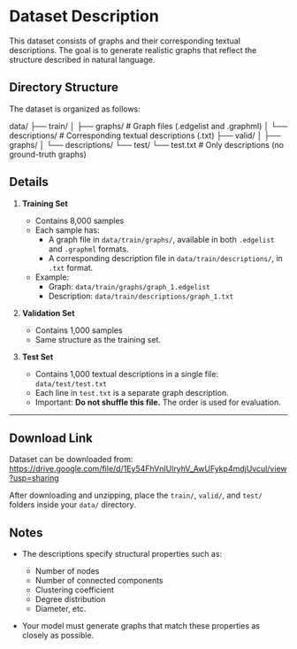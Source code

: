 # Dataset Description

This dataset consists of graphs and their corresponding textual descriptions. The goal is to generate realistic graphs that reflect the structure described in natural language.


## Directory Structure

The dataset is organized as follows:

data/
├── train/
│ ├── graphs/ # Graph files (.edgelist and .graphml)
│ └── descriptions/ # Corresponding textual descriptions (.txt)
├── valid/
│ ├── graphs/
│ └── descriptions/
└── test/
└── test.txt # Only descriptions (no ground-truth graphs)

## Details

1. **Training Set**
   - Contains 8,000 samples
   - Each sample has:
     - A graph file in `data/train/graphs/`, available in both `.edgelist` and `.graphml` formats.
     - A corresponding description file in `data/train/descriptions/`, in `.txt` format.
   - Example:
     - Graph: `data/train/graphs/graph_1.edgelist`
     - Description: `data/train/descriptions/graph_1.txt`

2. **Validation Set**
   - Contains 1,000 samples
   - Same structure as the training set.

3. **Test Set**
   - Contains 1,000 textual descriptions in a single file: `data/test/test.txt`
   - Each line in `test.txt` is a separate graph description.
   - Important: **Do not shuffle this file.** The order is used for evaluation.

---

## Download Link

Dataset can be downloaded from:  
https://drive.google.com/file/d/1Ey54FhVnIUlryhV_AwUFykp4mdjUvcul/view?usp=sharing

After downloading and unzipping, place the `train/`, `valid/`, and `test/` folders inside your `data/` directory.


## Notes

- The descriptions specify structural properties such as:
  - Number of nodes
  - Number of connected components
  - Clustering coefficient
  - Degree distribution
  - Diameter, etc.

- Your model must generate graphs that match these properties as closely as possible.


